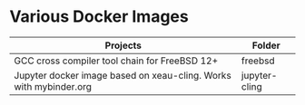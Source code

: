 # Various Docker Images

Projects                                                                | Folder
----------------------------------------------------------------------- | --------
GCC cross compiler tool chain for FreeBSD 12+                           | freebsd
Jupyter docker image based on xeau-cling. Works with mybinder.org       | jupyter-cling
